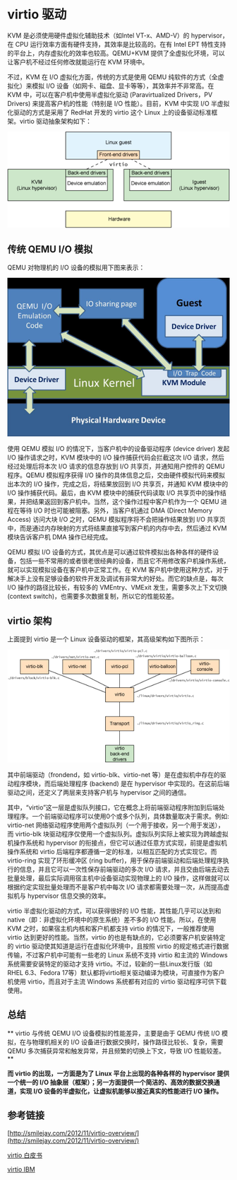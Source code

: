 # virtio 驱动

KVM 是必须使用硬件虚拟化辅助技术（如Intel VT-x、AMD-V）的 hypervisor，在 CPU 运行效率方面有硬件支持，其效率是比较高的。在有 Intel EPT 特性支持的平台上，内存虚拟化的效率也较高。QEMU+KVM 提供了全虚拟化环境，可以让客户机不经过任何修改就能运行在 KVM 环境中。

不过，KVM 在 I/O 虚拟化方面，传统的方式是使用 QEMU 纯软件的方式（全虚拟化）来模拟 I/O 设备（如网卡、磁盘、显卡等等），其效率并不非常高。在 KVM 中，可以在客户机中使用半虚拟化驱动 (Paravirtualized Drivers，PV Drivers) 来提高客户机的性能（特别是 I/O 性能）。目前，KVM 中实现 I/O 半虚拟化驱动的方式是采用了 RedHat 开发的 virtio 这个 Linux 上的设备驱动标准框架。virtio 驱动抽象架构如下：

![](/images/basis/virtio_abs.gif)


## 传统 QEMU I/O 模拟

QEMU 对物理机的 I/O 设备的模拟用下图来表示：

![](/images/basis/qemu_emulated_io.jpg)

使用 QEMU 模拟 I/O 的情况下，当客户机中的设备驱动程序 (device driver) 发起 I/O 操作请求之时，KVM 模块中的 I/O 操作捕获代码会拦截这次 I/O 请求，然后经过处理后将本次 I/O 请求的信息存放到 I/O 共享页，并通知用户控件的 QEMU 程序。QEMU 模拟程序获得 I/O 操作的具体信息之后，交由硬件模拟代码来模拟出本次的 I/O 操作，完成之后，将结果放回到 I/O 共享页，并通知 KVM 模块中的 I/O 操作捕获代码。最后，由 KVM 模块中的捕获代码读取 I/O 共享页中的操作结果，并把结果返回到客户机中。当然，这个操作过程中客户机作为一个 QEMU 进程在等待 I/O 时也可能被阻塞。另外，当客户机通过 DMA (Direct Memory Access) 访问大块 I/O 之时，QEMU 模拟程序将不会把操作结果放到 I/O 共享页中，而是通过内存映射的方式将结果直接写到客户机的内存中去，然后通过 KVM 模块告诉客户机 DMA 操作已经完成。

QEMU 模拟 I/O 设备的方式，其优点是可以通过软件模拟出各种各样的硬件设备，包括一些不常用的或者很老很经典的设备，而且它不用修改客户机操作系统，就可以实现模拟设备在客户机中正常工作。在 KVM 客户机中使用这种方式，对于解决手上没有足够设备的软件开发及调试有非常大的好处。而它的缺点是，每次 I/O 操作的路径比较长，有较多的 VMEntry、VMExit 发生，需要多次上下文切换 (context switch)，也需要多次数据复制，所以它的性能较差。

## virtio 架构

上面提到 virtio 是一个 Linux 设备驱动的框架，其高级架构如下图所示：

![](/images/basis/virtio_highlevel_arch.gif)

其中前端驱动（frondend，如 virtio-blk、virtio-net 等）是在虚拟机中存在的驱动程序模块，而后端处理程序 (backend) 是在 hypervisor 中实现的。在这前后端驱动之间，还定义了两层来支持客户机与 hypervisor 之间的通信。

其中，“virtio”这一层是虚拟队列接口，它在概念上将前端驱动程序附加到后端处理程序。一个前端驱动程序可以使用0个或多个队列，具体数量取决于需求。例如: virtio-net 网络驱动程序使用两个虚拟队列（一个用于接收，另一个用于发送），而 virtio-blk 块驱动程序仅使用一个虚拟队列。虚拟队列实际上被实现为跨越虚拟机操作系统和 hypervisor 的衔接点，但它可以通过任意方式实现，前提是虚拟机操作系统和 virtio 后端程序都遵循一定的标准，以相互匹配的方式实现它。而 virtio-ring 实现了环形缓冲区 (ring buffer)，用于保存前端驱动和后端处理程序执行的信息，并且它可以一次性保存前端驱动的多次 I/O 请求，并且交由后端去动去批量处理，最后实际调用宿主机中设备驱动实现物理上的 I/O 操作，这样做就可以根据约定实现批量处理而不是客户机中每次 I/O 请求都需要处理一次，从而提高虚拟机与 hypervisor 信息交换的效率。

virtio 半虚拟化驱动的方式，可以获得很好的 I/O 性能，其性能几乎可以达到和 native（即：非虚拟化环境中的原生系统）差不多的 I/O 性能。所以，在使用 KVM 之时，如果宿主机内核和客户机都支持 virtio 的情况下，一般推荐使用 virtio 达到更好的性能。当然，virtio 的也是有缺点的，它必须要客户机安装特定的 virtio 驱动使其知道是运行在虚拟化环境中，且按照 virtio 的规定格式进行数据传输，不过客户机中可能有一些老的 Linux 系统不支持 virtio 和主流的 Windows 系统需要安装特定的驱动才支持 virtio。不过，较新的一些Linux发行版（如 RHEL 6.3、Fedora 17等）默认都将virtio相关驱动编译为模块，可直接作为客户机使用 virtio，而且对于主流 Windows 系统都有对应的 virtio 驱动程序可供下载使用。

## 总结

** virtio 与传统 QEMU I/O 设备模拟的性能差异，主要是由于 QEMU 传统 I/O 模拟，在与物理机相关的 I/O 设备进行数据交换时，操作路径比较长、复杂，需要 QEMU 多次捕获异常和触发异常，并且频繁的切换上下文，导致 I/O 性能较差。**

**而 virtio 的出现，一方面是为了 Linux 平台上出现的各种各样的 hypervisor 提供一个统一的 I/O 抽象层（框架）；另一方面提供一个简洁的、高效的数据交换通道，实现 I/O 设备的半虚拟化，让虚拟机能够以接近真实的性能进行 I/O 操作。**

## 参考链接

[http://smilejay.com/2012/11/virtio-overview/](http://smilejay.com/2012/11/virtio-overview/)

[virtio 白皮书](http://www.ozlabs.org/~rusty/virtio-spec/virtio-paper.pdf)

[virtio IBM](https://www.ibm.com/developerworks/cn/linux/l-virtio/)
